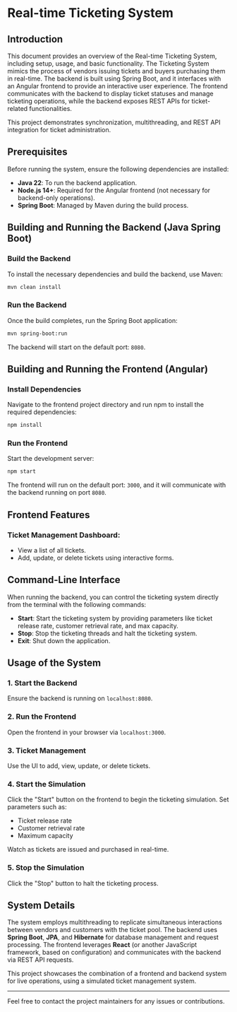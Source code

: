 
# Real-time Ticketing System

## Introduction
This document provides an overview of the Real-time Ticketing System, including setup, usage, and basic functionality. The Ticketing System mimics the process of vendors issuing tickets and buyers purchasing them in real-time. The backend is built using Spring Boot, and it interfaces with an Angular frontend to provide an interactive user experience. The frontend communicates with the backend to display ticket statuses and manage ticketing operations, while the backend exposes REST APIs for ticket-related functionalities.

This project demonstrates synchronization, multithreading, and REST API integration for ticket administration.

## Prerequisites
Before running the system, ensure the following dependencies are installed:

- **Java 22**: To run the backend application.
- **Node.js 14+**: Required for the Angular frontend (not necessary for backend-only operations).
- **Spring Boot**: Managed by Maven during the build process.

## Building and Running the Backend (Java Spring Boot)

### Build the Backend
To install the necessary dependencies and build the backend, use Maven:

```bash
mvn clean install
```

### Run the Backend
Once the build completes, run the Spring Boot application:

```bash
mvn spring-boot:run
```

The backend will start on the default port: `8080`.

## Building and Running the Frontend (Angular)

### Install Dependencies
Navigate to the frontend project directory and run npm to install the required dependencies:

```bash
npm install
```

### Run the Frontend
Start the development server:

```bash
npm start
```

The frontend will run on the default port: `3000`, and it will communicate with the backend running on port `8080`.

## Frontend Features

### Ticket Management Dashboard:
- View a list of all tickets.
- Add, update, or delete tickets using interactive forms.

## Command-Line Interface

When running the backend, you can control the ticketing system directly from the terminal with the following commands:

- **Start**: Start the ticketing system by providing parameters like ticket release rate, customer retrieval rate, and max capacity.
- **Stop**: Stop the ticketing threads and halt the ticketing system.
- **Exit**: Shut down the application.

## Usage of the System

### 1. Start the Backend
Ensure the backend is running on `localhost:8080`.

### 2. Run the Frontend
Open the frontend in your browser via `localhost:3000`.

### 3. Ticket Management
Use the UI to add, view, update, or delete tickets.

### 4. Start the Simulation
Click the "Start" button on the frontend to begin the ticketing simulation. Set parameters such as:
- Ticket release rate
- Customer retrieval rate
- Maximum capacity

Watch as tickets are issued and purchased in real-time.

### 5. Stop the Simulation
Click the "Stop" button to halt the ticketing process.

## System Details

The system employs multithreading to replicate simultaneous interactions between vendors and customers with the ticket pool. The backend uses **Spring Boot**, **JPA**, and **Hibernate** for database management and request processing. The frontend leverages **React** (or another JavaScript framework, based on configuration) and communicates with the backend via REST API requests.

This project showcases the combination of a frontend and backend system for live operations, using a simulated ticket management system.

---

Feel free to contact the project maintainers for any issues or contributions.
